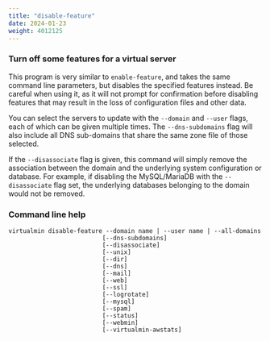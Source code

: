 ```yaml
---
title: "disable-feature"
date: 2024-01-23
weight: 4012125
---
```


### Turn off some features for a virtual server

This program is very similar to `enable-feature`, and takes the same command line parameters, but disables the specified features instead. Be careful when using it, as it will not prompt for confirmation before disabling features that may result in the loss of configuration files and other data.

You can select the servers to update with the `--domain` and `--user` flags, each of which can be given multiple times. The `--dns-subdomains` flag will also include all DNS sub-domains that share the same zone file of those selected.

If the `--disassociate` flag is given, this command will simply remove the association between the domain and the underlying system configuration or database. For example, if disabling the MySQL/MariaDB with the `--disassociate` flag set, the underlying databases belonging to the domain would not be removed.

### Command line help

```text
virtualmin disable-feature --domain name | --user name | --all-domains
                          [--dns-subdomains]
                          [--disassociate]
                          [--unix]
                          [--dir]
                          [--dns]
                          [--mail]
                          [--web]
                          [--ssl]
                          [--logrotate]
                          [--mysql]
                          [--spam]
                          [--status]
                          [--webmin]
                          [--virtualmin-awstats]
```
